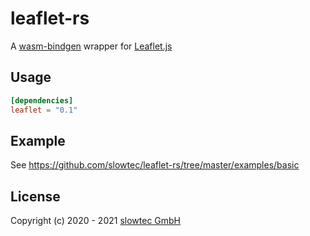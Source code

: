 # leaflet-rs

A [wasm-bindgen](https://github.com/rustwasm/wasm-bindgen)
wrapper for
[Leaflet.js](https://leafletjs.com/)

## Usage

```toml
[dependencies]
leaflet = "0.1"
```

## Example

See https://github.com/slowtec/leaflet-rs/tree/master/examples/basic

## License

Copyright (c) 2020 - 2021 [slowtec GmbH](https://slowtec.de)
